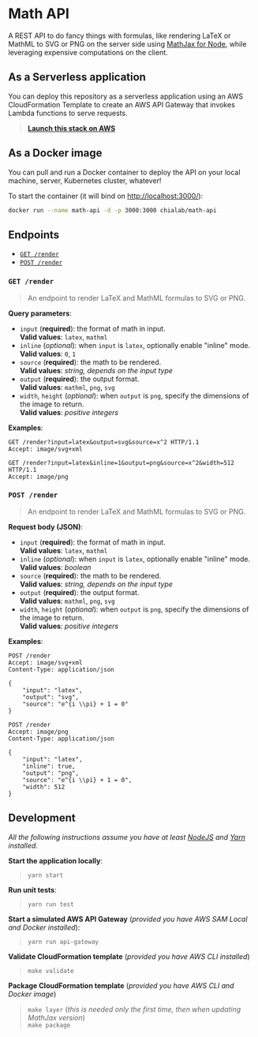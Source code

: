 # Math API

A REST API to do fancy things with formulas, like rendering LaTeX or MathML to
SVG or PNG on the server side using [MathJax for Node](https://github.com/mathjax/MathJax-node),
while leveraging expensive computations on the client.

## As a Serverless application

You can deploy this repository as a serverless application using an AWS CloudFormation
Template to create an AWS API Gateway that invokes Lambda functions to serve requests.

> [**Launch this stack on AWS**](https://console.aws.amazon.com/cloudformation/home#/stacks/new?stackName=MathApi&templateURL=https://s3-eu-west-1.amazonaws.com/chialab-cloudformation-templates/chialab/mathjax-docker/master/template.yml)

## As a Docker image

You can pull and run a Docker container to deploy the API on your local machine,
server, Kubernetes cluster, whatever!

To start the container (it will bind on <http://localhost:3000/>):

```sh
docker run --name math-api -d -p 3000:3000 chialab/math-api
```

## Endpoints

- [`GET /render`](#get-render)
- [`POST /render`](#post-render)

### `GET /render`

> An endpoint to render LaTeX and MathML formulas to SVG or PNG.

**Query parameters**:

- `input` (**required**): the format of math in input.  
   **Valid values**: `latex`, `mathml`
- `inline` (_optional_): when `input` is `latex`, optionally enable "inline" mode.  
   **Valid values**: `0`, `1`
- `source` (**required**): the math to be rendered.  
   **Valid values**: _string, depends on the input type_
- `output` (**required**): the output format.  
   **Valid values**: `mathml`, `png`, `svg`
- `width`, `height` (_optional_): when `output` is `png`, specify the dimensions of the image to return.  
   **Valid values**: _positive integers_

**Examples**:

```http
GET /render?input=latex&output=svg&source=x^2 HTTP/1.1
Accept: image/svg+xml
```

```http
GET /render?input=latex&inline=1&output=png&source=x^2&width=512 HTTP/1.1
Accept: image/png
```

### `POST /render`

> An endpoint to render LaTeX and MathML formulas to SVG or PNG.

**Request body (JSON)**:

- `input` (**required**): the format of math in input.  
   **Valid values**: `latex`, `mathml`
- `inline` (_optional_): when `input` is `latex`, optionally enable "inline" mode.  
   **Valid values**: _boolean_
- `source` (**required**): the math to be rendered.  
   **Valid values**: _string, depends on the input type_
- `output` (**required**): the output format.  
   **Valid values**: `mathml`, `png`, `svg`
- `width`, `height` (_optional_): when `output` is `png`, specify the dimensions of the image to return.  
   **Valid values**: _positive integers_

**Examples**:

```http
POST /render
Accept: image/svg+xml
Content-Type: application/json

{
    "input": "latex",
    "output": "svg",
    "source": "e^{i \\pi} + 1 = 0"
}
```

```http
POST /render
Accept: image/png
Content-Type: application/json

{
    "input": "latex",
    "inline": true,
    "output": "png",
    "source": "e^{i \\pi} + 1 = 0",
    "width": 512
}
```

## Development

_All the following instructions assume you have at least [NodeJS](https://nodejs.org/) and [Yarn](https://yarnpkg.com/) installed._

**Start the application locally**:
> `yarn start`

**Run unit tests**:
> `yarn run test`

**Start a simulated AWS API Gateway** (_provided you have AWS SAM Local and Docker installed_):
> `yarn run api-gateway`

**Validate CloudFormation template** (_provided you have AWS CLI installed_)
> `make validate`

**Package CloudFormation template** (_provided you have AWS CLI and Docker image_)
> `make layer` (_this is needed only the first time, then when updating MathJax version_)  
> `make package`
